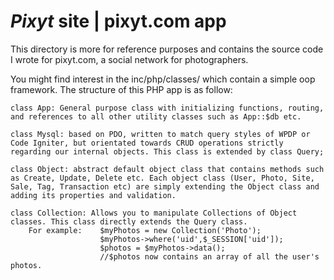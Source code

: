 # *Pixyt* site | pixyt.com app



This directory is more for reference purposes and contains the source code I wrote for pixyt.com, a social network for photographers.

You might find interest in the inc/php/classes/ which contain a simple oop framework.
The structure of this PHP app is as follow:

	class App: General purpose class with initializing functions, routing, and references to all other utility classes such as App::$db etc.

	class Mysql: based on PDO, written to match query styles of WPDP or Code Igniter, but orientated towards CRUD operations strictly regarding our internal objects. This class is extended by class Query;

	class Object: abstract default object class that contains methods such as Create, Update, Delete etc. Each object class (User, Photo, Site, Sale, Tag, Transaction etc) are simply extending the Object class and adding its properties and validation.

	class Collection: Allows you to manipulate Collections of Object classes. This class directly extends the Query class.
		For example:	$myPhotos = new Collection('Photo');
						$myPhotos->where('uid',$_SESSION['uid']);
						$photos = $myPhotos->data();
						//$photos now contains an array of all the user's photos.
